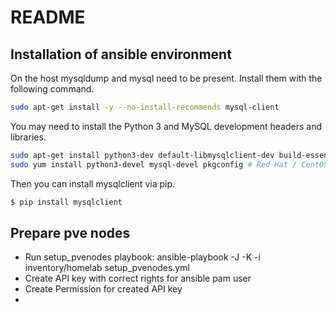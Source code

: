 # README

## Installation of ansible environment

On the host mysqldump and mysql need to be present. Install them with the following command.

```bash
sudo apt-get install -y --no-install-recommends mysql-client
```

You may need to install the Python 3 and MySQL development headers and libraries.

```bash
sudo apt-get install python3-dev default-libmysqlclient-dev build-essential pkg-config # Debian / Ubuntu
sudo yum install python3-devel mysql-devel pkgconfig # Red Hat / CentOS
```

Then you can install mysqlclient via pip.

```bash
$ pip install mysqlclient
```

## Prepare pve nodes

- Run setup_pvenodes playbook: ansible-playbook -J -K -i inventory/homelab setup_pvenodes.yml
- Create API key with correct rights for ansible pam user
- Create Permission for created API key
- 
